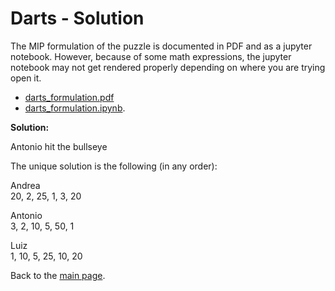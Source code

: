 # Darts - Solution

The MIP formulation of the puzzle is documented in PDF and as a jupyter notebook. 
However, because of some math expressions, the jupyter notebook may not get rendered properly 
depending on where you are trying open it.

- [darts_formulation.pdf](darts_formulation.pdf)
- [darts_formulation.ipynb](darts_formulation.ipynb).

**Solution:**

Antonio hit the bullseye

The unique solution is the following (in any order):

Andrea  
20, 2, 25, 1, 3, 20

Antonio  
3, 2, 10, 5, 50, 1

Luiz  
1, 10, 5, 25, 10, 20

Back to the [main page](../../README.md).